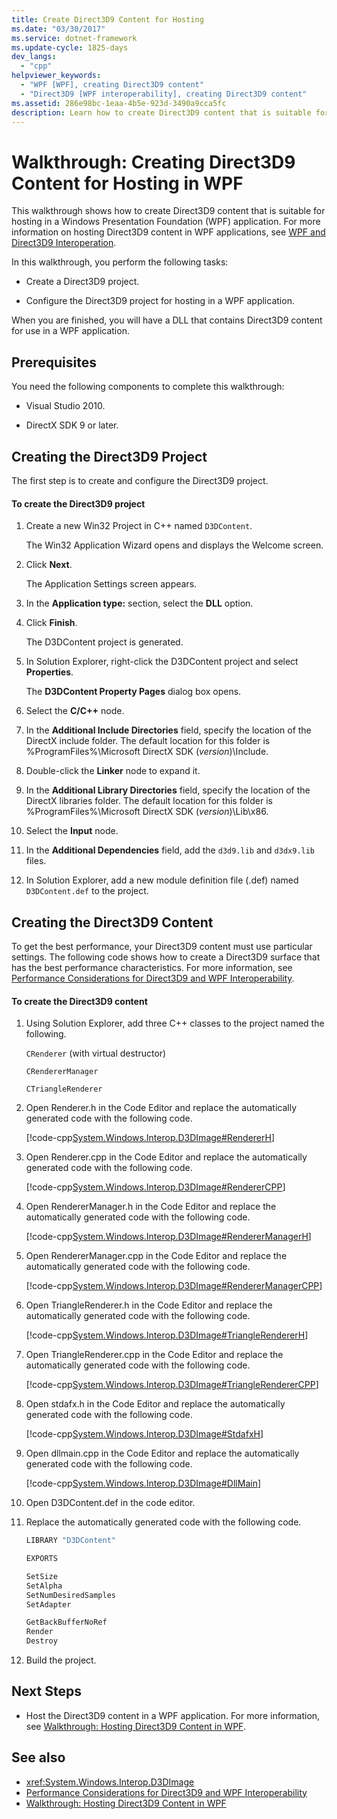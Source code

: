 ```yaml
---
title: Create Direct3D9 Content for Hosting
ms.date: "03/30/2017"
ms.service: dotnet-framework
ms.update-cycle: 1825-days
dev_langs:
  - "cpp"
helpviewer_keywords:
  - "WPF [WPF], creating Direct3D9 content"
  - "Direct3D9 [WPF interoperability], creating Direct3D9 content"
ms.assetid: 286e98bc-1eaa-4b5e-923d-3490a9cca5fc
description: Learn how to create Direct3D9 content that is suitable for hosting in a Windows Presentation Foundation (WPF) application.
---
```

# Walkthrough: Creating Direct3D9 Content for Hosting in WPF

This walkthrough shows how to create Direct3D9 content that is suitable for hosting in a Windows Presentation Foundation (WPF) application. For more information on hosting Direct3D9 content in WPF applications, see [WPF and Direct3D9 Interoperation](wpf-and-direct3d9-interoperation.md).

In this walkthrough, you perform the following tasks:

- Create a Direct3D9 project.

- Configure the Direct3D9 project for hosting in a WPF application.

When you are finished, you will have a DLL that contains Direct3D9 content for use in a WPF application.

## Prerequisites

You need the following components to complete this walkthrough:

- Visual Studio 2010.

- DirectX SDK 9 or later.

## Creating the Direct3D9 Project

The first step is to create and configure the Direct3D9 project.

#### To create the Direct3D9 project

1. Create a new Win32 Project in C++ named `D3DContent`.

     The Win32 Application Wizard opens and displays the Welcome screen.

2. Click **Next**.

     The Application Settings screen appears.

3. In the **Application type:** section, select the **DLL** option.

4. Click **Finish**.

     The D3DContent project is generated.

5. In Solution Explorer, right-click the D3DContent project and select **Properties**.

     The **D3DContent Property Pages** dialog box opens.

6. Select the **C/C++** node.

7. In the **Additional Include Directories** field, specify the location of the DirectX include folder. The default location for this folder is %ProgramFiles%\Microsoft DirectX SDK (*version*)\Include.

8. Double-click the **Linker** node to expand it.

9. In the **Additional Library Directories** field, specify the location of the DirectX libraries folder. The default location for this folder is %ProgramFiles%\Microsoft DirectX SDK (*version*)\Lib\x86.

10. Select the **Input** node.

11. In the **Additional Dependencies** field, add the `d3d9.lib` and `d3dx9.lib` files.

12. In Solution Explorer, add a new module definition file (.def) named `D3DContent.def` to the project.

## Creating the Direct3D9 Content

To get the best performance, your Direct3D9 content must use particular settings. The following code shows how to create a Direct3D9 surface that has the best performance characteristics. For more information, see [Performance Considerations for Direct3D9 and WPF Interoperability](performance-considerations-for-direct3d9-and-wpf-interoperability.md).

#### To create the Direct3D9 content

1. Using Solution Explorer, add three C++ classes to the project named the following.

     `CRenderer` (with virtual destructor)

     `CRendererManager`

     `CTriangleRenderer`

2. Open Renderer.h in the Code Editor and replace the automatically generated code with the following code.

     [!code-cpp[System.Windows.Interop.D3DImage#RendererH](~/samples/snippets/cpp/VS_Snippets_Wpf/System.Windows.Interop.D3DImage/cpp/renderer.h#rendererh)]

3. Open Renderer.cpp in the Code Editor and replace the automatically generated code with the following code.

     [!code-cpp[System.Windows.Interop.D3DImage#RendererCPP](~/samples/snippets/cpp/VS_Snippets_Wpf/System.Windows.Interop.D3DImage/cpp/renderer.cpp#renderercpp)]

4. Open RendererManager.h in the Code Editor and replace the automatically generated code with the following code.

     [!code-cpp[System.Windows.Interop.D3DImage#RendererManagerH](~/samples/snippets/cpp/VS_Snippets_Wpf/System.Windows.Interop.D3DImage/cpp/renderermanager.h#renderermanagerh)]

5. Open RendererManager.cpp in the Code Editor and replace the automatically generated code with the following code.

     [!code-cpp[System.Windows.Interop.D3DImage#RendererManagerCPP](~/samples/snippets/cpp/VS_Snippets_Wpf/System.Windows.Interop.D3DImage/cpp/renderermanager.cpp#renderermanagercpp)]

6. Open TriangleRenderer.h in the Code Editor and replace the automatically generated code with the following code.

     [!code-cpp[System.Windows.Interop.D3DImage#TriangleRendererH](~/samples/snippets/cpp/VS_Snippets_Wpf/System.Windows.Interop.D3DImage/cpp/trianglerenderer.h#trianglerendererh)]

7. Open TriangleRenderer.cpp in the Code Editor and replace the automatically generated code with the following code.

     [!code-cpp[System.Windows.Interop.D3DImage#TriangleRendererCPP](~/samples/snippets/cpp/VS_Snippets_Wpf/System.Windows.Interop.D3DImage/cpp/trianglerenderer.cpp#trianglerenderercpp)]

8. Open stdafx.h in the Code Editor and replace the automatically generated code with the following code.

     [!code-cpp[System.Windows.Interop.D3DImage#StdafxH](~/samples/snippets/cpp/VS_Snippets_Wpf/System.Windows.Interop.D3DImage/cpp/stdafx.h#stdafxh)]

9. Open dllmain.cpp in the Code Editor and replace the automatically generated code with the following code.

     [!code-cpp[System.Windows.Interop.D3DImage#DllMain](~/samples/snippets/cpp/VS_Snippets_Wpf/System.Windows.Interop.D3DImage/cpp/dllmain.cpp#dllmain)]

10. Open D3DContent.def in the code editor.

11. Replace the automatically generated code with the following code.

    ```cpp
    LIBRARY "D3DContent"

    EXPORTS

    SetSize
    SetAlpha
    SetNumDesiredSamples
    SetAdapter

    GetBackBufferNoRef
    Render
    Destroy
    ```

12. Build the project.

## Next Steps

- Host the Direct3D9 content in a WPF application. For more information, see [Walkthrough: Hosting Direct3D9 Content in WPF](walkthrough-hosting-direct3d9-content-in-wpf.md).

## See also

- <xref:System.Windows.Interop.D3DImage>
- [Performance Considerations for Direct3D9 and WPF Interoperability](performance-considerations-for-direct3d9-and-wpf-interoperability.md)
- [Walkthrough: Hosting Direct3D9 Content in WPF](walkthrough-hosting-direct3d9-content-in-wpf.md)
